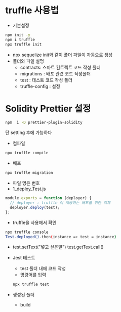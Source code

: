 # truffle 사용법

- 기본설정

```bash
npm init -y
npm i truffle
npx truffle init
```

- npx sequelize init와 같이 폴더 파일이 자동으로 생성
- 폴더와 파일 설명
  - contracts: 스마트 컨트렉트 코드 작성 폴더
  - migrations : 배포 관련 코드 작성폴더
  - test : 테스트 코드 작성 폴더
  - truffle-config : 설정

# Solidity Prettier 설정

```bash
npm  i -D prettier-plugin-solidity
```

단 setting 후에 가능하다

- 컴파일

```bash
npx truffle compile

```

- 배포

```bash
npx truffle migration
```

- 파일 명은 번호
- 1_deploy_Test.js

```js
module.exports = function (deployer) {
  // deployer : truffle 이 제공하는 배포를 위한 객체
  deployer.deploy(test);
};
```

- truffle을 사용해서 확인

```bash
npx truffle console
Test.deployed().then(instance => test = instance)
```

- test.setText("넣고 싶은말")
  test.getText.call()

- Jest 테스트
  - test 폴더 내에 코드 작성
  - 명령어를 입력
  ```bash
  npx truffle test
  ```
- 생성된 폴더
  - build
